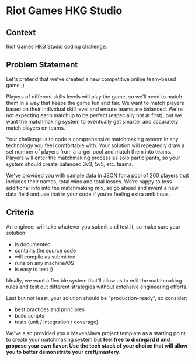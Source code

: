 # Riot Games HKG Studio

## Context

Riot Games HKG Studio coding challenge.

## Problem Statement

Let's pretend that we’ve created a new competitive online team-based game ;)

Players of different skills levels will play the game, so we’ll need to match them in a way that keeps the game fun and fair. We want to match players based on their individual skill level and ensure teams are balanced. We're not expecting each matchup to be perfect (especially not at first), but we want the matchmaking system to eventually get smarter and accurately match players on teams.

Your challenge is to code a comprehensive matchmaking system in any technology you feel comfortable with. Your solution will repeatedly draw a set number of players from a larger pool and match them into teams. Players will enter the matchmaking process as solo participants, so your system should create balanced 3v3, 5v5, etc. teams.

We’ve provided you with sample data in JSON for a pool of 200 players that includes their names, total wins and total losses. We’re happy to toss additional info into the matchmaking mix, so go ahead and invent a new data field and use that in your code if you’re feeling extra ambitious.

## Criteria

An engineer will take whatever you submit and test it, so make sure your solution:

- is documented
- contains the source code
- will compile as submitted
- runs on any machine/OS
- is easy to test ;)

Ideally, we want a flexible system that’ll allow us to edit the matchmaking rules and test out different strategies without extensive engineering efforts.

Last but not least, your solution should be "production-ready", so consider:

- best practices and principles
- build scripts
- tests (unit / integration / coverage)

We've also provided you a Maven/Java project template as a starting point to create your matchmaking system but **feel free to disregard it and propose your own flavor. Use the tech stack of your choice that will allow you to better demonstrate your craft/mastery**.
